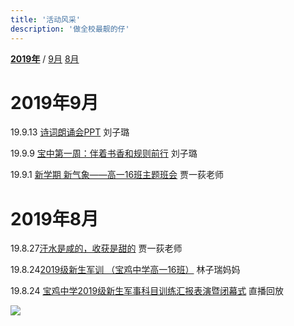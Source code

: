 ```yaml
---
title: '活动风采'
description: '做全校最靓的仔'
---
```


**[2019年](#2019年12月)** / [9月](#2019年9月) [8月](#2019年8月)

# 2019年9月

19.9.13 [诗词朗诵会PPT](https://kdocs.cn/l/slZ5Icyoo?f=101) 刘子璐

19.9.9 [宝中第一周：伴着书香和规则前行](post/190909c) 刘子璐

19.9.1 [新学期 新气象——高一16班主题班会](post/190901p) 贾一荻老师



# 2019年8月

19.8.27[汗水是咸的，收获是甜的](https://www.meipian.cn/2ca197yk) 贾一荻老师

19.8.24[2019级新生军训 （宝鸡中学高一16班）](https://www.meipian.cn/2c4nmkgn) 林子瑞妈妈

19.8.24 [宝鸡中学2019级新生军事科目训练汇报表演暨闭幕式](https://hezhibo.migucloud.com/watch/U3NxIpiZw28) 直播回放

![](https://hezhibocdn.migucloud.com/static//upload/201908/23/locnPGG1566553318376.jpg)